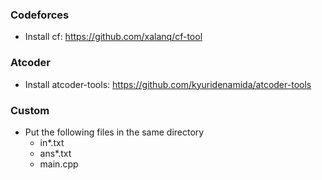 ### Codeforces

- Install cf: https://github.com/xalanq/cf-tool

### Atcoder

- Install atcoder-tools: https://github.com/kyuridenamida/atcoder-tools

### Custom

- Put the following files in the same directory
  - in*.txt
  - ans*.txt
  - main.cpp
